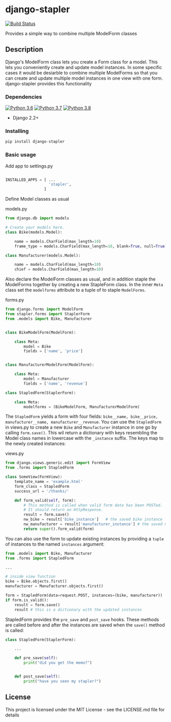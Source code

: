 # django-stapler
[![Build Status](https://travis-ci.org/danjer/django-stapler.svg?branch=master)](https://travis-ci.org/danjer/django-stapler)

Provides a simple way to combine multiple ModelForm classes

## Description


Django's ModelForm class lets you create a Form class for a model. This lets you conveniently create and update model instances. In some specific cases it would be desiarble to combine multiple ModelForms so that you can create and update multiple model instances in one view with one form. django-stapler provides this functionality


### Dependencies

[![Python 3.6](https://img.shields.io/badge/python-3.6-green.svg)](https://www.python.org/downloads/release/python-360/)
[![Python 3.7](https://img.shields.io/badge/python-3.7-green.svg)](https://www.python.org/downloads/release/python-370/)
[![Python 3.8](https://img.shields.io/badge/python-3.8-green.svg)](https://www.python.org/downloads/release/python-380/)

* Django 2.2+

### Installing

```python
pip install django-stapler
```

### Basic usage
Add app to settings.py
```python

INSTALLED_APPS = [ ...
                   'stapler',
                 ]
```
 Define Model classes as usual

models.py
```python
from django.db import models

# Create your models here.
class Bike(models.Model):

    name = models.CharField(max_length=10)
    frame_type = models.CharField(max_length=10, blank=True, null=True)

class Manufacturer(models.Model):

    name = models.CharField(max_length=10)
    chief = models.CharField(max_length=10)
```

Also declare the ModelForm classes as usual, and in addition staple the ModelForms together by creating a new StapleForm class.
In the inner ```Meta``` class set the ```modelforms``` attribute to a tuple of to staple ```ModelForms```.

forms.py
```python
from django.forms import ModelForm
from stapler.forms import StaplerForm
from .models import Bike, Manufacturer


class BikeModelForm(ModelForm):

    class Meta:
        model = Bike
        fields = ['name', 'price']


class ManufacturerModelForm(ModelForm):

    class Meta:
        model = Manufacturer
        fields = ['name', 'revenue']

class StapledForm(StaplerForm):

    class Meta:
        modelforms = (BikeModelForm, ManufacturerModelForm)
```

The ```StapledForm``` yields a form with four fields: ```bike__name, bike__price, manufacturer__name, manufacturer__revenue```.
You can use the ```StapledForm``` in views.py to create a new ```Bike``` and ```Manufacturer``` instance in one go by calling
```form.save()```. This wil return a dictionary with keys resembling the Model class names in lowercase with the ```_instance```
 suffix. The keys map to the newly created instances:

views.py
```python
from django.views.generic.edit import FormView
from .forms import StapledForm

class SomeView(FormView):
    template_name = 'example.html'
    form_class = StapledForm
    success_url = '/thanks/'

    def form_valid(self, form):
        # This method is called when valid form data has been POSTed.
        # It should return an HttpResponse.
        result = form.save()
        nw_bike = result['bike_instance']   # the saved bike instance
        nw_manufacturer = result['manufacturer_instance'] # the saved manufacturer instance
        return super().form_valid(form)
```
You can also use the form to update existing instances by providing a ```tuple``` of instances to the named ```instances``` argument:
```python
from .models import Bike, Manufacturer
from .forms import StapledForm

...

# inside view function
bike = Bike.objects.first()
manufacturer = Manufacturer.objects.first()

form = StapledForm(data=request.POST, instances=(bike, manufacturer))
if form.is_valid():
    result = form.save()
    result # this is a dictionary with the updated instances

```
StapledForm provides the ```pre_save``` and ```post_save``` hooks. These methods
are called before and after the instances are saved when the ```save()``` method is called:

```python
class StapledForm(StaplerForm):

    ...

    def pre_save(self):
        print("did you get the memo?")


    def post_save(self):
        print("have you seen my stapler?")

```



## License

This project is licensed under the MIT License - see the LICENSE.md file for details